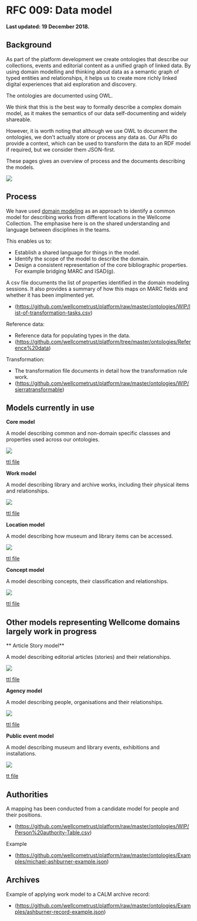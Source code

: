 # RFC 009: Data model

**Last updated: 19 December 2018.**

## Background

As part of the platform development we create ontologies that describe our collections, events and editorial content as a unified graph of linked data. By using domain modelling and thinking about data as a semantic graph of typed entities and relationships, it helps us to create more richly linked digital experiences that aid exploration and discovery.

The ontologies are documented using OWL. 

We think that this is the best way to formally describe a complex domain model, as it makes the semantics of our data self-documenting and widely shareable.

However, it is worth noting that although we use OWL to document the ontologies, we don’t actually store or process any data as. Our APIs do provide a context, which can be used to transform the data to an RDF model if required, but we consider them JSON-first.

These pages gives an overview of process and the documents describing the models. 

![](https://github.com/wellcometrust/platform/raw/master/ontologies/Documentation/Uber-wellcome-ontology.png)

## Process

We have used [domain modeling](https://en.wikipedia.org/wiki/Domain_model) as an approach to identify a common model for describing works from different locations in the Wellcome Collection. The emphasise here is on the shared understanding and language between disciplines in the teams.

This enables us to:
* Establish a shared language for things in the model.
* Identify the scope of the model to describe the domain.
* Design a consistent representation of the core bibliographic properties. For example bridging MARC and ISAD(g).

A csv file documents the list of properties identified in the domain modeling sessions. It also provides a summary of how this maps on MARC fields and whether it has been implmented yet.
* (https://github.com/wellcometrust/platform/raw/master/ontologies/WIP/list-of-transformation-tasks.csv)

Reference data:
* Reference data for populating types in the data.
* (https://github.com/wellcometrust/platform/tree/master/ontologies/Reference%20data)

Transformation:
* The transformation file documents in detail how the transformation rule work.
* (https://github.com/wellcometrust/platform/raw/master/ontologies/WIP/sierratransformable)

## Models currently in use

**Core model**

A model describing common and non-domain specific classses and properties used across our ontologies.

![](https://github.com/wellcometrust/platform/raw/master/ontologies/Documentation/Core-Ontology.png)

[ttl file](https://github.com/wellcometrust/platform/raw/master/ontologies/Schema/core-ontology.ttl)

**Work model**

A model describing library and archive works, including their physical items and relationships.

![](https://github.com/wellcometrust/platform/raw/master/ontologies/Documentation/Work-Ontology.png)

[ttl file](https://github.com/wellcometrust/platform/raw/master/ontologies/Schema/work-ontology.ttl)

**Location model**

A model describing how museum and library items can be accessed.

![](https://github.com/wellcometrust/platform/raw/master/ontologies/Documentation/Location-Ontology.png)

[ttl file](https://github.com/wellcometrust/platform/raw/master/ontologies/Schema/location-ontology.ttl)

**Concept model**

A model describing concepts, their classification and relationships.

![](https://github.com/wellcometrust/platform/raw/master/ontologies/Documentation/Concept-Ontology.png)

[ttl file](https://github.com/wellcometrust/platform/raw/master/ontologies/Schema/concept-ontology.ttl)


## Other models representing Wellcome domains largely work in progress

** Article Story model**

A model describing editorial articles (stories) and their relationships.

![](https://github.com/wellcometrust/platform/raw/master/ontologies/Documentation/Article-Ontology.png)

[ttl file](https://github.com/wellcometrust/platform/raw/master/ontologies/Schema/article-ontology.ttl)

**Agency model**

A model describing people, organisations and their relationships.

![](https://github.com/wellcometrust/platform/raw/master/ontologies/Documentation/Agency-Ontology.png)

[ttl file](https://github.com/wellcometrust/platform/raw/master/ontologies/Schema/agency-ontology.ttl)

**Public event model**

A model describing museum and library events, exhibitions and installations.

![](https://github.com/wellcometrust/platform/raw/master/ontologies/Documentation/Public-Event-Ontology.png)

[tt file](https://github.com/wellcometrust/platform/raw/master/ontologies/Schema/public-event-ontology.ttl)

## Authorities
A mapping has been conducted from a candidate model for people and their positions.
* (https://github.com/wellcometrust/platform/raw/master/ontologies/WIP/Person%20authority-Table.csv)

Example
* (https://github.com/wellcometrust/platform/raw/master/ontologies/Examples/michael-ashburner-example.json)

## Archives
Example of applying work model to a CALM archive record:
* (https://github.com/wellcometrust/platform/raw/master/ontologies/Examples/ashburner-record-example.json)


